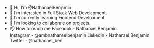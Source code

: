 - 👋 Hi, I’m @NathanaelBenjamin
- 👀 I’m interested in Full Stack Web Development.
- 🌱 I’m currently learning Frontend Development.
- 💞️ I’m looking to collaborate on projects.
- 📫 How to reach me 
Facebook - Nathanael Benjamin<br>
Instagram - @ambnathanaelbenjamin
LinkedIn - Nathanael Benjamin
Twitter - @nathanael_ben
<!---
NathanaelBenjamin/NathanaelBenjamin is a ✨ special ✨ repository because its `README.md` (this file) appears on your GitHub profile.
You can click the Preview link to take a look at your changes.
--->

